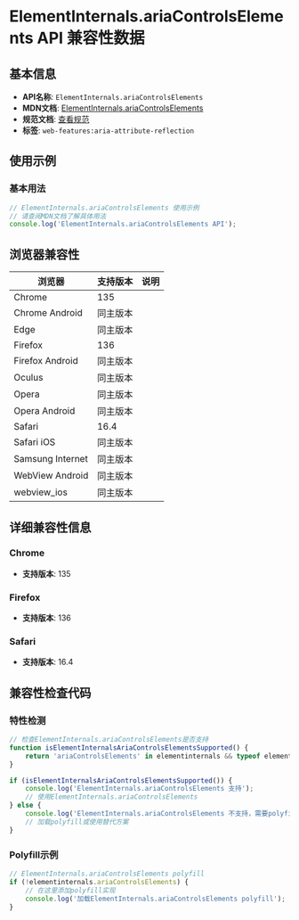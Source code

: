 # ElementInternals.ariaControlsElements API 兼容性数据

## 基本信息

- **API名称**: `ElementInternals.ariaControlsElements`
- **MDN文档**: [ElementInternals.ariaControlsElements](https://developer.mozilla.org/docs/Web/API/ElementInternals/ariaControlsElements)
- **规范文档**: [查看规范](https://w3c.github.io/aria/#dom-ariamixin-ariacontrolselements)
- **标签**: `web-features:aria-attribute-reflection`

## 使用示例

### 基本用法

```javascript
// ElementInternals.ariaControlsElements 使用示例
// 请查阅MDN文档了解具体用法
console.log('ElementInternals.ariaControlsElements API');
```

## 浏览器兼容性

| 浏览器 | 支持版本 | 说明 |
|--------|----------|------|
| Chrome | 135 |  |
| Chrome Android | 同主版本 |  |
| Edge | 同主版本 |  |
| Firefox | 136 |  |
| Firefox Android | 同主版本 |  |
| Oculus | 同主版本 |  |
| Opera | 同主版本 |  |
| Opera Android | 同主版本 |  |
| Safari | 16.4 |  |
| Safari iOS | 同主版本 |  |
| Samsung Internet | 同主版本 |  |
| WebView Android | 同主版本 |  |
| webview_ios | 同主版本 |  |

## 详细兼容性信息

### Chrome

- **支持版本**: 135

### Firefox

- **支持版本**: 136

### Safari

- **支持版本**: 16.4

## 兼容性检查代码

### 特性检测

```javascript
// 检查ElementInternals.ariaControlsElements是否支持
function isElementInternalsAriaControlsElementsSupported() {
    return 'ariaControlsElements' in elementinternals && typeof elementinternals.ariaControlsElements === 'function';
}

if (isElementInternalsAriaControlsElementsSupported()) {
    console.log('ElementInternals.ariaControlsElements 支持');
    // 使用ElementInternals.ariaControlsElements
} else {
    console.log('ElementInternals.ariaControlsElements 不支持，需要polyfill');
    // 加载polyfill或使用替代方案
}
```

### Polyfill示例

```javascript
// ElementInternals.ariaControlsElements polyfill
if (!elementinternals.ariaControlsElements) {
    // 在这里添加polyfill实现
    console.log('加载ElementInternals.ariaControlsElements polyfill');
}
```

